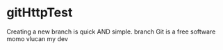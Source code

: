 # gitHttpTest
Creating a new branch is quick AND simple.
branch
Git is a free software
momo
vlucan
my dev

